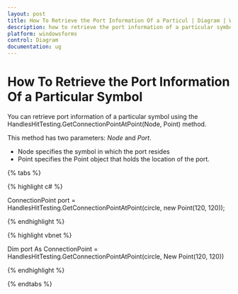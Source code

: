 ```yaml
---
layout: post
title: How To Retrieve the Port Information Of a Particul | Diagram | Windows Forms | Syncfusion
description: how to retrieve the port information of a particular symbol
platform: windowsforms
control: Diagram
documentation: ug
---
```


# How To Retrieve the Port Information Of a Particular Symbol

You can retrieve port information of a particular symbol using the HandlesHitTesting.GetConnectionPointAtPoint(Node, Point) method.

This method has two parameters: _Node_ and _Port_. 

* Node specifies the symbol in which the port resides 
* Point specifies the Point object that holds the location of the port.

{% tabs %}

{% highlight c# %}

ConnectionPoint port = HandlesHitTesting.GetConnectionPointAtPoint(circle, new Point(120, 120)); 

{% endhighlight %}

{% highlight vbnet %}

Dim port As ConnectionPoint = HandlesHitTesting.GetConnectionPointAtPoint(circle, New Point(120, 120))

{% endhighlight %}

{% endtabs %}